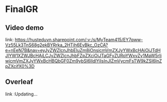# FinalGR
## Video demo
link: https://husteduvn.sharepoint.com/:v:/s/MyTeam415/EY7qww-Vz55Lk3TnS68g2ekBYRrka_2HTih6EvBkc_OzCA?e=nEeN7B&nav=eyJyZWZlcnJhbEluZm8iOnsicmVmZXJyYWxBcHAiOiJTdHJlYW1XZWJBcHAiLCJyZWZlcnJhbFZpZXciOiJTaGFyZURpYWxvZy1MaW5rIiwicmVmZXJyYWxBcHBQbGF0Zm9ybSI6IldlYiIsInJlZmVycmFsTW9kZSI6InZpZXcifX0%3D
## Overleaf
link :Updating...
